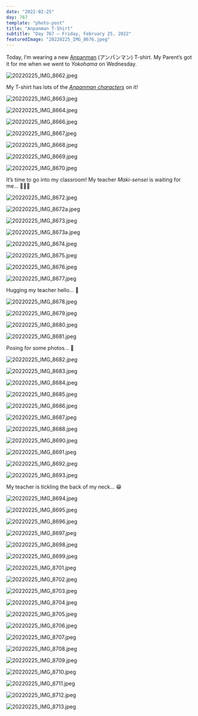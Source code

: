 ```yaml
---
date: "2022-02-25"
day: 767
template: "photo-post"
title: "Anpanman T-Shirt"
subtitle: "Day 767 – Friday, February 25, 2022"
featuredImage: "20220225_IMG_8676.jpeg"
---
```


Today, I’m wearing a new <a href="https://en.wikipedia.org/wiki/Anpanman">Anpanman</a> (アンパンマン) T-shirt. My Parent’s got it for me when we went to _Yokohama_ on Wednesday.

![20220225_IMG_8662.jpeg](20220225_IMG_8662.jpeg)

My T-shirt has lots of the _<a href="https://anpanman.fandom.com/wiki/Category:Characters">Anpanman characters</a>_ on it!

![20220225_IMG_8663.jpeg](20220225_IMG_8663.jpeg)

![20220225_IMG_8664.jpeg](20220225_IMG_8664.jpeg)

![20220225_IMG_8666.jpeg](20220225_IMG_8666.jpeg)

![20220225_IMG_8667.jpeg](20220225_IMG_8667.jpeg)

![20220225_IMG_8668.jpeg](20220225_IMG_8668.jpeg)

![20220225_IMG_8669.jpeg](20220225_IMG_8669.jpeg)

![20220225_IMG_8670.jpeg](20220225_IMG_8670.jpeg)

It’s time to go into my classroom! My teacher _Maki-sensei_ is waiting for me… 👩🏻‍🏫

![20220225_IMG_8672.jpeg](20220225_IMG_8672.jpeg)

![20220225_IMG_8672a.jpeg](20220225_IMG_8672a.jpeg)

![20220225_IMG_8673.jpeg](20220225_IMG_8673.jpeg)

![20220225_IMG_8673a.jpeg](20220225_IMG_8673a.jpeg)

![20220225_IMG_8674.jpeg](20220225_IMG_8674.jpeg)

![20220225_IMG_8675.jpeg](20220225_IMG_8675.jpeg)

![20220225_IMG_8676.jpeg](20220225_IMG_8676.jpeg)

![20220225_IMG_8677.jpeg](20220225_IMG_8677.jpeg)

Hugging my teacher hello… 🤗

![20220225_IMG_8678.jpeg](20220225_IMG_8678.jpeg)

![20220225_IMG_8679.jpeg](20220225_IMG_8679.jpeg)

![20220225_IMG_8680.jpeg](20220225_IMG_8680.jpeg)

![20220225_IMG_8681.jpeg](20220225_IMG_8681.jpeg)

Posing for some photos… 📸

![20220225_IMG_8682.jpeg](20220225_IMG_8682.jpeg)

![20220225_IMG_8683.jpeg](20220225_IMG_8683.jpeg)

![20220225_IMG_8684.jpeg](20220225_IMG_8684.jpeg)

![20220225_IMG_8685.jpeg](20220225_IMG_8685.jpeg)

![20220225_IMG_8686.jpeg](20220225_IMG_8686.jpeg)

![20220225_IMG_8687.jpeg](20220225_IMG_8687.jpeg)

![20220225_IMG_8688.jpeg](20220225_IMG_8688.jpeg)

![20220225_IMG_8690.jpeg](20220225_IMG_8690.jpeg)

![20220225_IMG_8691.jpeg](20220225_IMG_8691.jpeg)

![20220225_IMG_8692.jpeg](20220225_IMG_8692.jpeg)

![20220225_IMG_8693.jpeg](20220225_IMG_8693.jpeg)

My teacher is tickling the back of my neck… 😁

![20220225_IMG_8694.jpeg](20220225_IMG_8694.jpeg)

![20220225_IMG_8695.jpeg](20220225_IMG_8695.jpeg)

![20220225_IMG_8696.jpeg](20220225_IMG_8696.jpeg)

![20220225_IMG_8697.jpeg](20220225_IMG_8697.jpeg)

![20220225_IMG_8698.jpeg](20220225_IMG_8698.jpeg)

![20220225_IMG_8699.jpeg](20220225_IMG_8699.jpeg)

![20220225_IMG_8701.jpeg](20220225_IMG_8701.jpeg)

![20220225_IMG_8702.jpeg](20220225_IMG_8702.jpeg)

![20220225_IMG_8703.jpeg](20220225_IMG_8703.jpeg)

![20220225_IMG_8704.jpeg](20220225_IMG_8704.jpeg)

![20220225_IMG_8705.jpeg](20220225_IMG_8705.jpeg)

![20220225_IMG_8706.jpeg](20220225_IMG_8706.jpeg)

![20220225_IMG_8707.jpeg](20220225_IMG_8707.jpeg)

![20220225_IMG_8708.jpeg](20220225_IMG_8708.jpeg)

![20220225_IMG_8709.jpeg](20220225_IMG_8709.jpeg)

![20220225_IMG_8710.jpeg](20220225_IMG_8710.jpeg)

![20220225_IMG_8711.jpeg](20220225_IMG_8711.jpeg)

![20220225_IMG_8712.jpeg](20220225_IMG_8712.jpeg)

![20220225_IMG_8713.jpeg](20220225_IMG_8713.jpeg)
